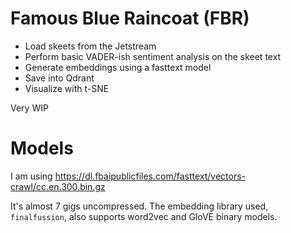 # Famous Blue Raincoat (FBR)

- Load skeets from the Jetstream
- Perform basic VADER-ish sentiment analysis on the skeet text
- Generate embeddings using a fasttext model
- Save into Qdrant
- Visualize with t-SNE

Very WIP

# Models

I am using https://dl.fbaipublicfiles.com/fasttext/vectors-crawl/cc.en.300.bin.gz

It's almost 7 gigs uncompressed. The embedding library used, `finalfussion`, also supports word2vec and GloVE binary models.
